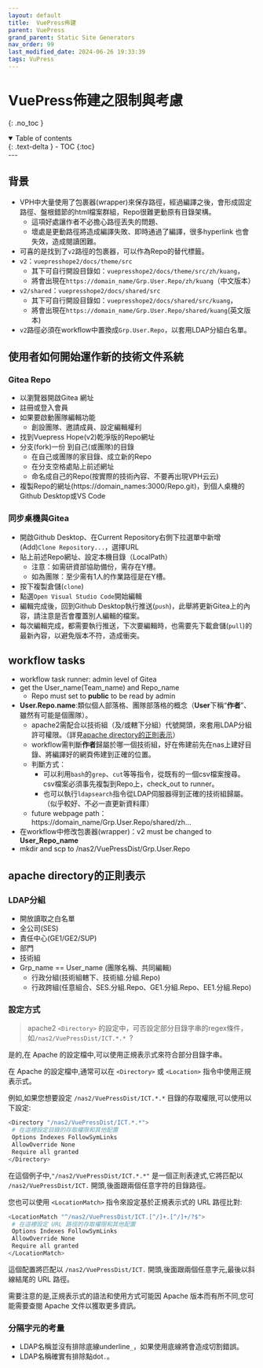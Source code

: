 ```yaml
---
layout: default
title:  VuePress佈建
parent: VuePress
grand_parent: Static Site Generators
nav_order: 99
last_modified_date: 2024-06-26 19:33:39
tags: VuPress
---
```


# VuePress佈建之限制與考慮
{: .no_toc }

<details open markdown="block">
  <summary>
    Table of contents
  </summary>
  {: .text-delta }
- TOC
{:toc}
</details>
---

## 背景

- VPH中大量使用了包裹器(wrapper)來保存路徑，經過編譯之後，會形成固定路徑、盤根錯節的html檔案群組，Repo很難更動原有目錄架構。
  - 這項好處讓作者不必擔心路徑丟失的問題、
  - 壞處是更動路徑將造成編譯失敗、即時通過了編譯，很多hyperlink 也會失效，造成閱讀困難。
- 可喜的是找到了`v2`路徑的包裹器，可以作為Repo的替代標籤。
- `v2`：`vuepresshope2/docs/theme/src`
  - 其下可自行開設目錄如：`vuepresshope2/docs/theme/src/zh/kuang`，
  - 將會出現在`https://domain_name/Grp.User.Repo/zh/kuang`（中文版本）
- `v2/shared`：`vuepresshope2/docs/shared/src`
  - 其下可自行開設目錄如：`vuepresshope2/docs/shared/src/kuang`，
  - 將會出現在`https://domain_name/Grp.User.Repo/shared/kuang`(英文版本)
- `v2`路徑必須在workflow中置換成`Grp.User.Repo`，以套用LDAP分組白名單。

## 使用者如何開始運作新的技術文件系統

### Gitea Repo

- 以瀏覽器開啟Gitea 網址
- 註冊或登入會員
- 如果要啟動團隊編輯功能
  - 創設團隊、邀請成員、設定編輯權利
- 找到Vuepress Hope(v2)乾淨版的Repo網址
- 分支(fork)一份 到自己(或團隊)的目錄
  - 在自己或團隊的家目錄、成立新的Repo
  - 在分支空格處貼上前述網址
  - 命名成自己的Repo(按實際的技術內容、不要再出現VPH云云)
- 複製Repo的網址(https://domain_names:3000/Repo.git)，到個人桌機的Github Desktop或VS Code

### 同步桌機與Gitea

- 開啟Github Desktop、在Current Repository右側下拉選單中新增(Add)`Clone Repository...`，選擇URL
- 貼上前述Repo網址、設定本機目錄（LocalPath）
  - 注意：如需研資部協助備份，需存在Y槽。
  - 如為團隊：至少需有1人的作業路徑是在Y槽。
- 按下複製倉儲(`clone`)
- 點選`Open Visual Studio Code`開始編輯
- 編輯完成後，回到Github Desktop執行推送(`push`)，此舉將更新Gitea上的內容，請注意是否會覆蓋別人編輯的檔案。
- 每次編輯完成，都需要執行推送，下次要編輯時，也需要先下載倉儲(`pull`)的最新內容，以避免版本不符，造成衝突。

## workflow tasks

- workflow task runner: admin level of Gitea
- get the User_name(Team_name) and Repo_name
  - Repo must set to **public** to be read by admin
- **User.Repo.name**:類似個人部落格、團隊部落格的概念（**User**下稱“**作者**”、雖然有可能是個團隊）。
  - apache2需配合以技術組（及/或轄下分組）代號開頭，來套用LDAP分組許可權限。（詳見[apache directory的正則表示](#apache-directory的正則表示)）
  - workflow需判斷**作者**歸屬於哪一個技術組，好在佈建前先在nas上建好目錄、將編譯好的網頁佈建到正確的位置。
  - 判斷方式：
    - 可以利用`bash`的`grep`、`cut`等等指令，從既有的一個csv檔案搜尋。csv檔案必須事先複製到Repo上，check_out to runner。
    - 也可以執行`ldapsearch`指令從LDAP伺服器得到正確的技術組歸屬。（似乎較好、不必一直更新資料庫）
  - future webpage path：https://domain_name/Grp.User.Repo/shared/zh...
- 在workflow中修改包裹器(wrapper)：v2 must be changed to **User_Repo_name**
- mkdir and scp to /nas2/VuePressDist/Grp.User.Repo

## apache directory的正則表示

### LDAP分組

- 開放讀取之白名單
- 全公司(SES)
- 責任中心(GE1/GE2/SUP)
- 部門
- 技術組
- Grp_name == User_name (團隊名稱、共同編輯)
  - 行政分組(技術組轄下、技術組.分組.Repo)
  - 行政跨組(任意組合、SES.分組.Repo、GE1.分組.Repo、EE1.分組.Repo)

### 設定方式

> apache2 `<Directory>` 的設定中，可否設定部分目錄字串的regex條件，如`/nas2/VuePressDist/ICT.*.* `?

是的,在 Apache 的設定檔中,可以使用正規表示式來符合部分目錄字串。

在 Apache 的設定檔中,通常可以在 `<Directory>` 或 `<Location>` 指令中使用正規表示式。

例如,如果您想要設定 `/nas2/VuePressDist/ICT.*.*` 目錄的存取權限,可以使用以下設定:

```bash
<Directory "/nas2/VuePressDist/ICT.*.*">
 # 在這裡設定目錄的存取權限和其他配置
 Options Indexes FollowSymLinks
 AllowOverride None
 Require all granted
</Directory>
```

在這個例子中,`"/nas2/VuePressDist/ICT.*.*"` 是一個正則表達式,它將匹配以 `/nas2/VuePressDist/ICT.` 開頭,後面跟兩個任意字符的目錄路徑。

您也可以使用 `<LocationMatch>` 指令來設定基於正規表示式的 URL 路徑比對:

```bash
<LocationMatch "^/nas2/VuePressDist/ICT.[^/]+.[^/]+/?$">
 # 在這裡設定 URL 路徑的存取權限和其他配置
 Options Indexes FollowSymLinks
 AllowOverride None
 Require all granted
</LocationMatch>
```

這個配置將匹配以 `/nas2/VuePressDist/ICT.` 開頭,後面跟兩個任意字元,最後以斜線結尾的 URL 路徑。

需要注意的是,正規表示式的語法和使用方式可能因 Apache 版本而有所不同,您可能需要查閱 Apache 文件以獲取更多資訊。

### 分隔字元的考量

- LDAP名稱並沒有排除底線underline`_`，如果使用底線將會造成切割錯誤。
- LDAP名稱確實有排除點dot`.`。